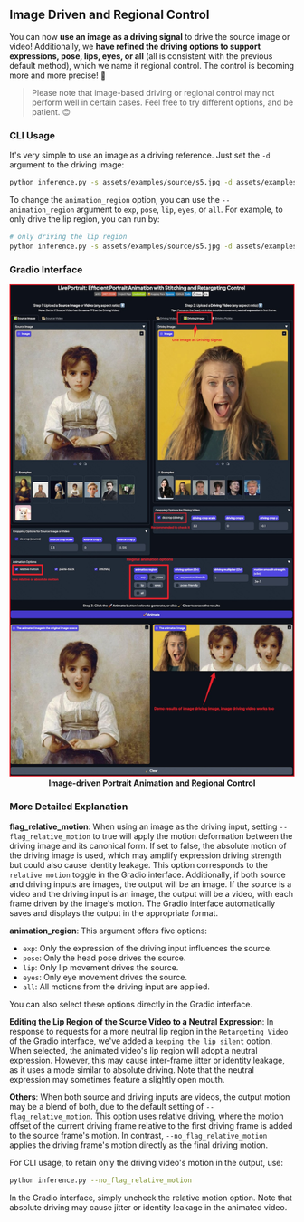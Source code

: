 ## Image Driven and Regional Control

You can now **use an image as a driving signal** to drive the source image or video! Additionally, we **have refined the driving options to support expressions, pose, lips, eyes, or all** (all is consistent with the previous default method), which we name it regional control. The control is becoming more and more precise! 🎯

> Please note that image-based driving or regional control may not perform well in certain cases. Feel free to try different options, and be patient. 😊

### CLI Usage
It's very simple to use an image as a driving reference. Just set the `-d` argument to the driving image:

```bash
python inference.py -s assets/examples/source/s5.jpg -d assets/examples/driving/d30.jpg
```

To change the `animation_region` option, you can use the `--animation_region` argument to `exp`, `pose`, `lip`, `eyes`, or `all`. For example, to only drive the lip region, you can run by:

```bash
# only driving the lip region
python inference.py -s assets/examples/source/s5.jpg -d assets/examples/driving/d0.mp4 --animation_region lip
```

### Gradio Interface

<p align="center">
  <img src="../image-driven-portrait-animation-2024-08-19.jpg" alt="LivePortrait" width="960px">
  <br>
  <strong>Image-driven Portrait Animation and Regional Control</strong>
</p>

### More Detailed Explanation

**flag_relative_motion**:
When using an image as the driving input, setting `--flag_relative_motion` to true will apply the motion deformation between the driving image and its canonical form. If set to false, the absolute motion of the driving image is used, which may amplify expression driving strength but could also cause identity leakage. This option corresponds to the `relative motion` toggle in the Gradio interface. Additionally, if both source and driving inputs are images, the output will be an image. If the source is a video and the driving input is an image, the output will be a video, with each frame driven by the image's motion. The Gradio interface automatically saves and displays the output in the appropriate format.

**animation_region**:
This argument offers five options:

- `exp`: Only the expression of the driving input influences the source.
- `pose`: Only the head pose drives the source.
- `lip`: Only lip movement drives the source.
- `eyes`: Only eye movement drives the source.
- `all`: All motions from the driving input are applied.

You can also select these options directly in the Gradio interface.

**Editing the Lip Region of the Source Video to a Neutral Expression**:
In response to requests for a more neutral lip region in the `Retargeting Video` of the Gradio interface, we've added a `keeping the lip silent` option. When selected, the animated video's lip region will adopt a neutral expression. However, this may cause inter-frame jitter or identity leakage, as it uses a mode similar to absolute driving. Note that the neutral expression may sometimes feature a slightly open mouth.

**Others**:
When both source and driving inputs are videos, the output motion may be a blend of both, due to the default setting of `--flag_relative_motion`. This option uses relative driving, where the motion offset of the current driving frame relative to the first driving frame is added to the source frame's motion. In contrast, `--no_flag_relative_motion` applies the driving frame's motion directly as the final driving motion.

For CLI usage, to retain only the driving video's motion in the output, use:
```bash
python inference.py --no_flag_relative_motion
```
In the Gradio interface, simply uncheck the relative motion option. Note that absolute driving may cause jitter or identity leakage in the animated video.
